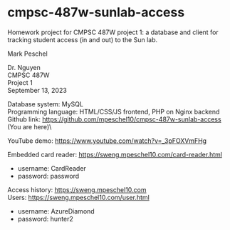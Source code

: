# cmpsc-487w-sunlab-access
Homework project for CMPSC 487W project 1: a database and client for tracking student access (in and out) to the Sun lab.

Mark Peschel

Dr. Nguyen\
CMPSC 487W\
Project 1\
September 13, 2023

Database system: MySQL\
Programming language: HTML/CSS/JS frontend, PHP on Nginx backend\
Github link: https://github.com/mpeschel10/cmpsc-487w-sunlab-access (You are here)\

YouTube demo: https://www.youtube.com/watch?v=_3pFOXVmFHg

Embedded card reader: https://sweng.mpeschel10.com/card-reader.html
* username: CardReader
* password: password

Access history: https://sweng.mpeschel10.com \
Users: https://sweng.mpeschel10.com/user.html
* username: AzureDiamond
* password: hunter2
